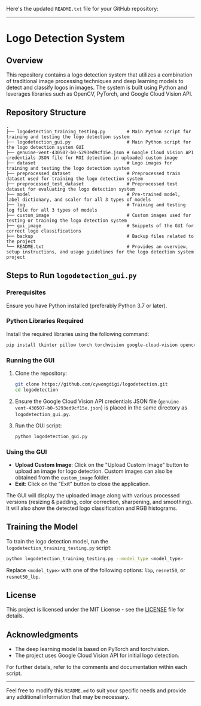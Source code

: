 Here's the updated `README.txt` file for your GitHub repository:

---

# Logo Detection System

## Overview
This repository contains a logo detection system that utilizes a combination of traditional image processing techniques and deep learning models to detect and classify logos in images. The system is built using Python and leverages libraries such as OpenCV, PyTorch, and Google Cloud Vision API.

## Repository Structure
```
.
├── logodetection_training_testing.py        # Main Python script for training and testing the logo detection system
├── logodetection_gui.py                     # Main Python script for the logo detection system GUI
├── genuine-vent-430507-b0-5293ed9cf15e.json # Google Cloud Vision API credentials JSON file for ROI detection in uploaded custom image
├── dataset                                  # Logo images for training and testing the logo detection system
├── preprocessed_dataset                     # Preprocessed train dataset used for training the logo detection system
├── preprocessed_test_dataset                # Preprocessed test dataset for evaluating the logo detection system
├── model                                    # Pre-trained model, label dictionary, and scaler for all 3 types of models
├── log                                      # Training and testing log file for all 3 types of models
├── custom_image                             # Custom images used for testing or training the logo detection system
├── gui_image                                # Snippets of the GUI for correct logo classifications
├── backup                                   # Backup files related to the project
└── README.txt                               # Provides an overview, setup instructions, and usage guidelines for the logo detection system project
```

## Steps to Run `logodetection_gui.py`

### Prerequisites
Ensure you have Python installed (preferably Python 3.7 or later).

### Python Libraries Required
Install the required libraries using the following command:
```bash
pip install tkinter pillow torch torchvision google-cloud-vision opencv-python-headless numpy scikit-image joblib matplotlib tabulate skorch
```

### Running the GUI
1. Clone the repository:
   ```bash
   git clone https://github.com/cywongdigi/logodetection.git
   cd logodetection
   ```

2. Ensure the Google Cloud Vision API credentials JSON file (`genuine-vent-430507-b0-5293ed9cf15e.json`) is placed in the same directory as `logodetection_gui.py`.

3. Run the GUI script:
   ```bash
   python logodetection_gui.py
   ```

### Using the GUI
- **Upload Custom Image**: Click on the "Upload Custom Image" button to upload an image for logo detection. Custom images can also be obtained from the `custom_image` folder.
- **Exit**: Click on the "Exit" button to close the application.

The GUI will display the uploaded image along with various processed versions (resizing & padding, color correction, sharpening, and smoothing). It will also show the detected logo classification and RGB histograms.

## Training the Model
To train the logo detection model, run the `logodetection_training_testing.py` script:
```bash
python logodetection_training_testing.py --model_type <model_type>
```
Replace `<model_type>` with one of the following options: `lbp`, `resnet50`, or `resnet50_lbp`.

## License
This project is licensed under the MIT License - see the [LICENSE](LICENSE) file for details.

## Acknowledgments
- The deep learning model is based on PyTorch and torchvision.
- The project uses Google Cloud Vision API for initial logo detection.

For further details, refer to the comments and documentation within each script.

---

Feel free to modify this `README.md` to suit your specific needs and provide any additional information that may be necessary.